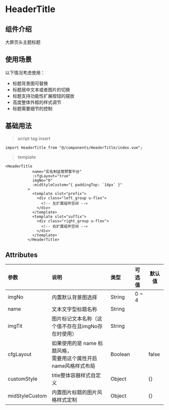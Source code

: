 # HeaderTitle

## 组件介绍

大屏页头主题标题

## **使用场景**

以下情况考虑使用：

* 标题背景图可替换
* 标题居中文本或者图片的切换
* 标题支持功能性扩展按钮的摆放
* 高度整体外框的样式调节
* 标题需要细节的控制

## **基础用法**

> script tag insert

`import HeaderTitle from "@/components/HeaderTitle/index.vue";`

> template

```vue
<HeaderTitle
            name="实名制监管预警平台"
            :cfgLayout="true"
            imgNo="0"
            :midStyleCustom="{ paddingTop: `14px` }"
          >
            <template slot="prefix">
              <div class="left_group u-flex">
                <!-- 左扩展组件空间 -->
              </div>
            </template>
            <template slot="suffix">
              <div class="right_group u-flex">
                <!-- 右扩展组件空间 -->
              </div>
            </template>
          </HeaderTitle>
```

## Attributes

| 参数           | 说明                                                         | 类型    | 可选值 | **默认值** |
| :------------- | :----------------------------------------------------------- | :------ | :----- | ---------- |
| imgNo          | 内置默认背景图选择                                           | String  | 0 ~ 4  |            |
| name           | 文本文字型标题名称                                           | String  |        |            |
| imgTit         | 图片标记文本名称（这个值不存在且imgNo存在时使用）            | String  |        |            |
| cfgLayout      | 如果使用的是 name 标题风格，<br />需要用这个属性开启name风格样式布局 | Boolean |        | false      |
| customStyle    | title整体容器样式自定义                                      | Object  |        | {}         |
| midStyleCustom | 内置图片标题的图片风格样式定制                               | Object  |        | {}         |

